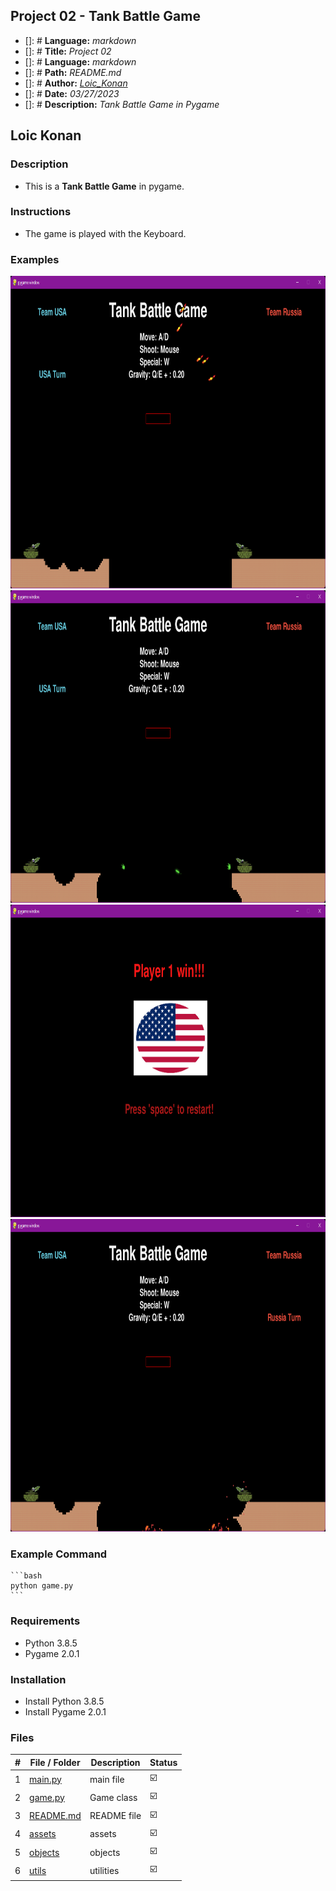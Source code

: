 ## Project 02 -  Tank Battle Game

- []: # **Language:** _markdown_
- []: # **Title:** _Project 02_
- []: # **Language:** _markdown_
- []: # **Path:** _README.md_
- []: # **Author:** _[Loic_Konan](Loic_Konan)_
- []: # **Date:** _03/27/2023_
- []: # **Description:** _Tank Battle Game in Pygame_
  
## Loic Konan

### Description

- This is a **Tank Battle Game** in pygame.

### Instructions

- The game is played with the Keyboard.
  
### Examples
  
<img src="assets/pic1.png" width="700" height= "500"> <img src="assets/pic.png"  width="700" height= "500">
<img src="assets/pic2.png"  width="700" height= "500"> <img src="assets/pic3.png"  width="700" height= "500">

### Example Command

    ```bash
    python game.py
    ```

### Requirements

- Python 3.8.5
- Pygame 2.0.1

### Installation

- Install Python 3.8.5
- Install Pygame 2.0.1

### Files

|   #   | File / Folder          | Description | Status                     |
| :---: | ---------------------- | ----------- | -----------------------    |
|   1   | [main.py](main.py)     | main file   | :ballot_box_with_check: |
|   2   | [game.py](game.py)     | Game class  | :ballot_box_with_check: |
|   3   | [README.md](README.md) | README file | :ballot_box_with_check: |
|   4   | [assets](./assets)     | assets      | :ballot_box_with_check: |
|   5   | [objects](./objects)   | objects     | :ballot_box_with_check: |
|   6   | [utils](./utils)       | utilities   | :ballot_box_with_check: |